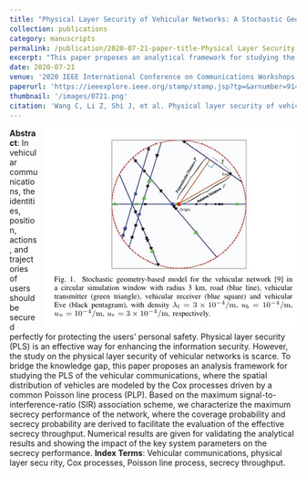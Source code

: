 ```yaml
---
title: "Physical Layer Security of Vehicular Networks: A Stochastic Geometry Approach"
collection: publications
category: manuscripts
permalink: /publication/2020-07-21-paper-title-Physical Layer Security of Vehicular Networks: A Stochastic Geometry Approach.md
excerpt: "This paper proposes an analytical framework for studying the physical layer security (PLS) of vehicular networks using stochastic geometry. The spatial distribution of vehicles is modeled by Cox processes driven by a Poisson line process (PLP). The authors derive the coverage probability and secrecy probability to evaluate the effective secrecy throughput under a maximum signal-to-interference-ratio (SIR) association scheme."
date: 2020-07-21
venue: '2020 IEEE International Conference on Communications Workshops (ICC Workshops)'
paperurl: 'https://ieeexplore.ieee.org/stamp/stamp.jsp?tp=&arnumber=9145312'
thumbnail: '/images/0721.png'
citation: 'Wang C, Li Z, Shi J, et al. Physical layer security of vehicular networks: A stochastic geometry approach[C]//2020 IEEE International Conference on Communications Workshops (ICC Workshops). IEEE, 2020: 1-7.'
---
```

<img src="/images/0721.png"  style="float: right; margin-left: 10px;">


**Abstract**: In vehicular communications, the identities, position, actions, and trajectories of users should be secured perfectly for protecting the users' personal safety. Physical layer security (PLS) is an effective way for enhancing the information security. However, the study on the physical layer security of vehicular networks is scarce. To bridge the knowledge gap, this paper proposes an analysis framework for studying the PLS of the vehicular communications, where the spatial distribution of vehicles are modeled by the Cox processes driven by a common Poisson line process (PLP). Based on the maximum signal-to-interference-ratio (SIR) association scheme, we characterize the maximum secrecy performance of the network, where the coverage probability and secrecy probability are derived to facilitate the evaluation of the effective secrecy throughput. Numerical results are given for validating the analytical results and showing the impact of the key system parameters on the secrecy performance.
**Index Terms**: Vehicular communications, physical layer secu rity, Cox processes, Poisson line process, secrecy throughput.
